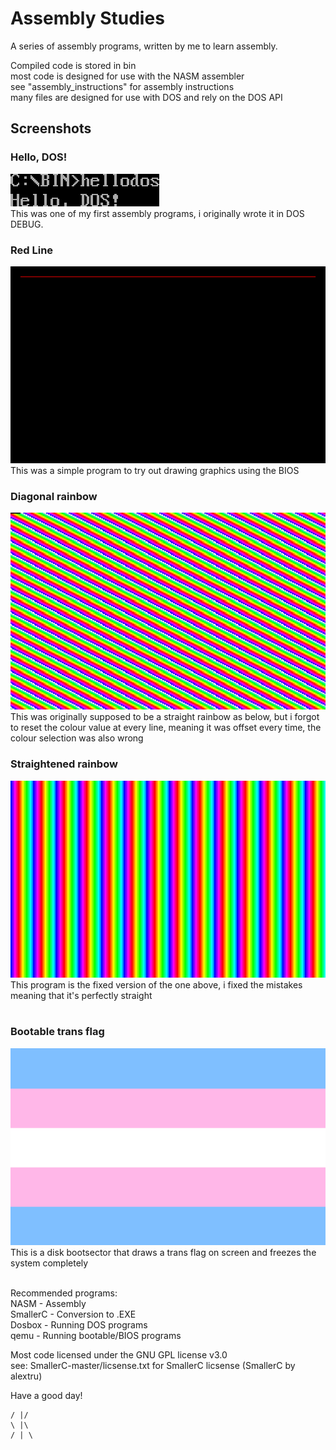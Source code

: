 # Assembly Studies

A series of assembly programs, written by me to learn assembly.<br/>

Compiled code is stored in bin<br/>
most code is designed for use with the NASM assembler<br/>
see "assembly_instructions" for assembly instructions<br/>
many files are designed for use with DOS and rely on the DOS API<br/>

## Screenshots

### Hello, DOS!
![](hellodos.png "Hello, Dos!")<br/>
This was one of my first assembly programs, i originally wrote it in DOS DEBUG.<br/>

### Red Line
![](line.png "red line")<br/>
This was a simple program to try out drawing graphics using the BIOS<br/>

### Diagonal rainbow
![](diagbow.png "weird rainbow")<br/>
This was originally supposed to be a straight rainbow as below, but i forgot to reset the colour value at every line, meaning it was offset every time, the colour selection was also wrong<br/>

### Straightened rainbow
![](rainbow_correct.png "straigtened rainbow")<br/>
This program is the fixed version of the one above, i fixed the mistakes meaning that it's perfectly straight<br/>
<br/>

### Bootable trans flag
![](trans_flag.png "trans flag")<br/>
This is a disk bootsector that draws a trans flag on screen and freezes the system completely<br/>
<br/>

Recommended programs:<br/>
NASM     - Assembly<br/>
SmallerC - Conversion to .EXE<br/>
Dosbox   - Running DOS programs<br/>
qemu     - Running bootable/BIOS programs<br/>

Most code licensed under the GNU GPL license v3.0<br/>
see: SmallerC-master/licsense.txt for SmallerC licsense (SmallerC by alextru)<br/>

Have a good day!


	/ |/
	\ |\
	/ | \

